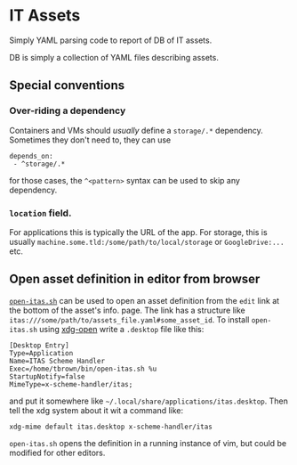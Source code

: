 # IT Assets

Simply YAML parsing code to report of DB of IT assets.

DB is simply a collection of YAML files describing assets.

## Special conventions

### Over-riding a dependency

Containers and VMs should *usually* define a `storage/.*` dependency.
Sometimes they don't need to, they can use
```
depends_on:
 - ^storage/.*
```
for those cases, the `^<pattern>` syntax can be used to skip any dependency.

### `location` field.

For applications this is typically the URL of the app.  For storage, this is
usually `machine.some.tld:/some/path/to/local/storage` or `GoogleDrive:...`
etc.

## Open asset definition in editor from browser

[`open-itas.sh`](./itassets/open-itas.sh) can be used to open an asset definition
from the `edit` link at the bottom of the asset's info. page.  The link has a
structure like `itas:///some/path/to/assets_file.yaml#some_asset_id`.  To
install `open-itas.sh` using
[xdg-open](https://www.freedesktop.org/wiki/Software/xdg-utils/) write a
`.desktop` file like this:
```
[Desktop Entry]
Type=Application
Name=ITAS Scheme Handler
Exec=/home/tbrown/bin/open-itas.sh %u
StartupNotify=false
MimeType=x-scheme-handler/itas;
```
and put it somewhere like `~/.local/share/applications/itas.desktop`.  Then
tell the xdg system about it wit a command like:
```shell
xdg-mime default itas.desktop x-scheme-handler/itas   
```
`open-itas.sh` opens the definition in a running instance of vim, but could be
modified for other editors.


